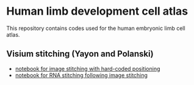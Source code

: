 # Human limb development cell atlas
This repository contains codes used for the human embryonic limb cell atlas.

## Visium stitching (Yayon and Polanski)
* [notebook for image stitching with hard-coded positioning](https://nbviewer.jupyter.org/github/Teichlab/limbcellatlas/blob/main/Visium_image_stitching.ipynb)
* [notebook for RNA stitching following image stitching](https://nbviewer.jupyter.org/github/Teichlab/limbcellatlas/blob/main/Visium_RNA_stitching.ipynb)
